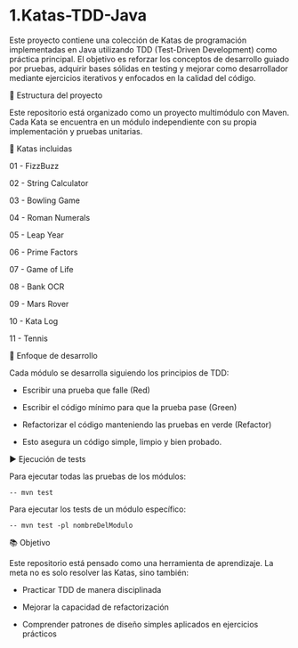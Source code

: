 # 1.Katas-TDD-Java
Este proyecto contiene una colección de Katas de programación implementadas en Java utilizando TDD (Test-Driven Development) como práctica principal.
El objetivo es reforzar los conceptos de desarrollo guiado por pruebas, adquirir bases sólidas en testing y mejorar como desarrollador mediante ejercicios iterativos y enfocados en la calidad del código.

🚀 Estructura del proyecto

Este repositorio está organizado como un proyecto multimódulo con Maven.
Cada Kata se encuentra en un módulo independiente con su propia implementación y pruebas unitarias.

📂 Katas incluidas

01 -  FizzBuzz

02 -  String Calculator

03 - Bowling Game

04 - Roman Numerals

05 - Leap Year

06 - Prime Factors

07 - Game of Life

08 - Bank OCR 

09 - Mars Rover 

10 - Kata Log 

11 - Tennis 


🧪 Enfoque de desarrollo

Cada módulo se desarrolla siguiendo los principios de TDD:

- Escribir una prueba que falle (Red)

- Escribir el código mínimo para que la prueba pase (Green)

- Refactorizar el código manteniendo las pruebas en verde (Refactor)

- Esto asegura un código simple, limpio y bien probado.


▶️ Ejecución de tests

Para ejecutar todas las pruebas de los módulos:

    -- mvn test


Para ejecutar los tests de un módulo específico:

    -- mvn test -pl nombreDelModulo

📚 Objetivo

Este repositorio está pensado como una herramienta de aprendizaje.
La meta no es solo resolver las Katas, sino también:

- Practicar TDD de manera disciplinada

- Mejorar la capacidad de refactorización

- Comprender patrones de diseño simples aplicados en ejercicios prácticos


